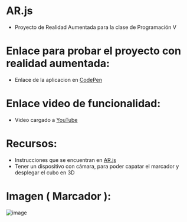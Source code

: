 # AR.js
* Proyecto de Realidad Aumentada para la clase de Programación V
# Enlace para probar el proyecto con realidad aumentada:
* Enlace de la aplicacion en [CodePen](https://codepen.io/nikobenavides/full/wvJEMxJ)
# Enlace video de funcionalidad:
* Video cargado a [YouTube](https://www.youtube.com/watch?v=CfNg-T8eu0g)
# Recursos:
* Instrucciones que se encuentran en [AR.js](https://3sidedcube.com/ar-js-a-guide-to-developing-an-augmented-reality-web-app/)
* Tener un dispositivo con cámara, para poder capatar el marcador y desplegar el cubo en 3D
# Imagen ( Marcador ):
 ![image](https://user-images.githubusercontent.com/80792944/121441920-3e9d6080-c950-11eb-864a-4177283641df.png)

